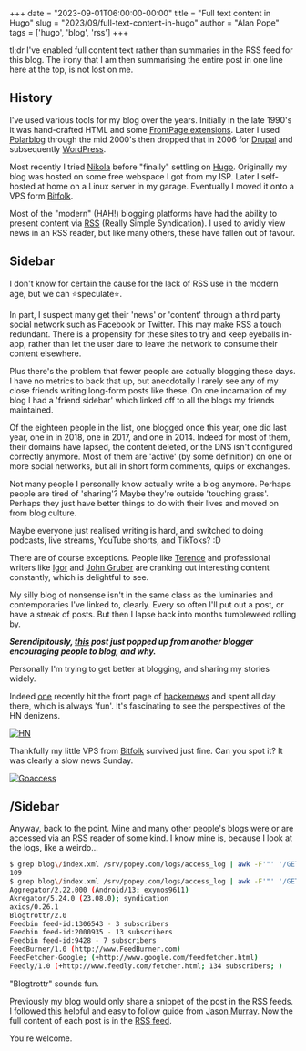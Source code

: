+++
date = "2023-09-01T06:00:00-00:00"
title = "Full text content in Hugo"
slug = "2023/09/full-text-content-in-hugo"
author = "Alan Pope"
tags = ['hugo', 'blog', 'rss']
+++

tl;dr I've enabled full content text rather than summaries in the RSS feed for this blog. The irony that I am then summarising the entire post in one line here at the top, is not lost on me.

## History

I've used various tools for my blog over the years. Initially in the late 1990's it was hand-crafted HTML and some [FrontPage extensions](https://en.wikipedia.org/wiki/Microsoft_FrontPage). Later I used [Polarblog](http://polarblog.polarlava.com/) through the mid 2000's then dropped that in 2006 for [Drupal](https://www.drupal.org/) and subsequently [WordPress](https://wordpress.com/). 

Most recently I tried [Nikola](https://getnikola.com/) before "finally" settling on [Hugo](https://gohugo.io/). Originally my blog was hosted on some free webspace I got from my ISP. Later I self-hosted at home on a Linux server in my garage. Eventually I moved it onto a VPS form [Bitfolk](https://bitfolk.com/).

Most of the "modern" (HAH!) blogging platforms have had the ability to present content via [RSS](https://en.wikipedia.org/wiki/RSS) (Really Simple Syndication). I used to avidly view news in an RSS reader, but like many others, these have fallen out of favour. 

## Sidebar

I don't know for certain the cause for the lack of RSS use in the modern age, but we can ⭐speculate⭐. 

In part, I suspect many get their 'news' or 'content' through a third party social network such as Facebook or Twitter. This may make RSS a touch redundant. There is a propensity for these sites to try and keep eyeballs in-app, rather than let the user dare to leave the network to consume their content elsewhere.

Plus there's the problem that fewer people are actually blogging these days. I have no metrics to back that up, but anecdotally I rarely see any of my close friends writing long-form posts like these. On one incarnation of my blog I had a 'friend sidebar' which linked off to all the blogs my friends maintained.

Of the eighteen people in the list, one blogged once this year, one did last year, one in in 2018, one in 2017, and one in 2014. Indeed for most of them, their domains have lapsed, the content deleted, or the DNS isn't configured correctly anymore. Most of them are 'active' (by some definition) on one or more social networks, but all in short form comments, quips or exchanges. 

Not many people I personally know actually write a blog anymore. Perhaps people are tired of 'sharing'? Maybe they're outside 'touching grass'. Perhaps they just have better things to do with their lives and moved on from blog culture. 

Maybe everyone just realised writing is hard, and switched to doing podcasts, live streams, YouTube shorts, and TikToks? :D

There are of course exceptions. People like [Terence](https://shkspr.mobi/blog/) and professional writers like [Igor](https://www.dedoimedo.com/) and [John Gruber](https://daringfireball.net/) are cranking out interesting content constantly, which is delightful to see.

My silly blog of nonsense isn't in the same class as the luminaries and contemporaries I've linked to, clearly. Every so often I'll put out a post, or have a streak of posts. But then I lapse back into months tumbleweed rolling by. 

***Serendipitously, [this](https://dev.to/azasypkin/why-i-started-writing-regularly-2f7f) post just popped up from another blogger encouraging people to blog, and why.***

Personally I'm trying to get better at blogging, and sharing my stories widely. 

Indeed [one](blog/2023/08/i386-in-ubuntu-wont-die/) recently hit the front page of [hackernews](https://news.ycombinator.com/item?id=37280878) and spent all day there, which is always 'fun'. It's fascinating to see the perspectives of the HN denizens. 

[![HN](/blog/images/2023-09-01/hn.jpg)](/blog/images/2023-09-01/hn.jpg)

Thankfully my little VPS from [Bitfolk](https://bitfolk.com/) survived just fine. Can you spot it? It was clearly a slow news Sunday.

[![Goaccess](/blog/images/2023-09-01/goaccess.png)](/blog/images/2023-09-01/goaccess.png)

## /Sidebar

Anyway, back to the point. Mine and many other people's blogs were or are accessed via an RSS reader of some kind. I know mine is, because I look at the logs, like a weirdo...

```bash
$ grep blog\/index.xml /srv/popey.com/logs/access_log | awk -F'"' '/GET/ {print $6}' | sort | uniq | wc -l
109
$ grep blog\/index.xml /srv/popey.com/logs/access_log | awk -F'"' '/GET/ {print $6}' | sort | uniq | head
Aggregator/2.22.000 (Android/13; exynos9611)
Akregator/5.24.0 (23.08.0); syndication
axios/0.26.1
Blogtrottr/2.0
Feedbin feed-id:1306543 - 3 subscribers
Feedbin feed-id:2000935 - 13 subscribers
Feedbin feed-id:9428 - 7 subscribers
FeedBurner/1.0 (http://www.FeedBurner.com)
FeedFetcher-Google; (+http://www.google.com/feedfetcher.html)
Feedly/1.0 (+http://www.feedly.com/fetcher.html; 134 subscribers; )
```

"Blogtrottr" sounds fun.

Previously my blog would only share a snippet of the post in the RSS feeds. I followed [this](https://jasonmurray.org/posts/2021/rssfulltexthugo/) helpful and easy to follow guide from [Jason Murray](https://jasonmurray.org/). Now the full content of each post is in the [RSS feed](/blog/index.xml). 

You're welcome.

